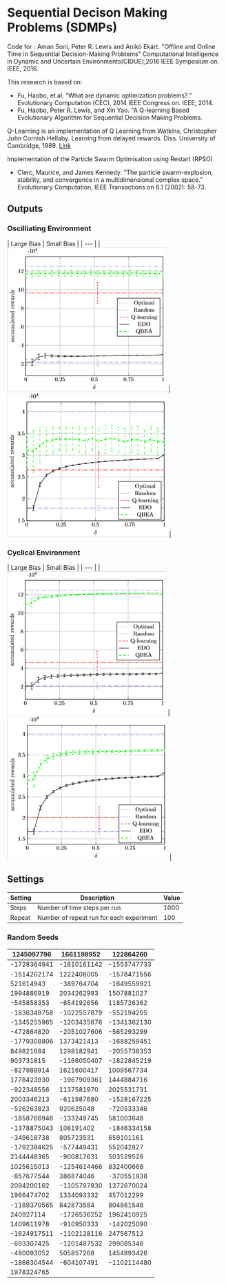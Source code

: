 # Sequential Decison Making Problems (SDMPs)

Code for : Aman Soni, Peter R. Lewis and Anikó Ekárt. "Offline and Online Time in Sequential Decision-Making Problems" Computational Intelligence in Dynamic and Uncertain Environments(CIDUE),2016 IEEE Symposium on. IEEE, 2016.

This research is based on:

* Fu, Haobo, et al. "What are dynamic optimization problems?." Evolutionary Computation (CEC), 2014 IEEE Congress on. IEEE, 2014.
* Fu, Haobo, Peter R. Lewis, and Xin Yao. "A Q-learning Based Evolutionary Algorithm for Sequential Decision Making Problems.

Q-Learning is an implementation of Q Learning from Watkins, Christopher John Cornish Hellaby.
Learning from delayed rewards. Diss. University of Cambridge, 1989.
[Link](http://www.cs.rhul.ac.uk/~chrisw/thesis.html)

Implementation of the Particle Swarm Optimisation using Restart (RPSO) 

* Clerc, Maurice, and James Kennedy. "The particle swarm-explosion, stability, and convergence in a multidimensional complex space." Evolutionary Computation, IEEE Transactions on 6.1 (2002): 58-73.

## Outputs

### Oscilliating Environment

| Large Bias | Small Bias |
| --- |
| ![Big Bias](figures/cmpbo100.png) | ![Small Bias](figures/cmpbo15.png) |

### Cyclical Environment

| Large Bias | Small Bias |
| --- |
| ![Big Bias](figures/cmpbc100.png) | ![Small Bias](figures/cmpbc15.png) |

## Settings

| Setting | Description | Value |
| --- | --- | ---|
| Steps | Number of time steps per run | 1000 |
| Repeat | Number of repeat run  for each experiment | 100 |

### Random Seeds

| 1245097796 | 1661198952 | 122864260 |
| --- | --- | ---|
| -1728364941 | -1610161142| -1553747733| 
|-1514202174 | 1222408005| -1578471556| 
|521614943| -389764704| -1649559921| 
|1994886919| 2034262993| 1507881027| 
|-545858353| -654192656| 1185726362| 
|-1836349758| -1022557879| -552194205| 
|-1345255965| -1203435676| -1341362130| 
|-472864820| -2051027606| -565293299| 
|-1779308806| 1373421413| -1688259451| 
|849821684| 1298182941| -2055738353| 
|903731815| -1166050407| -1822845219| 
|-827989914| 1621600417| 1009567734| 
|1778423930| -1967909361| 1444884716| 
|-922348556| 1137581970| 2025531731| 
|2003346213| -611987680| -1528167225| 
|-526263823| 920625048| -720533346| 
|-1858766946| -133249745| 581003648| 
|-1378875043| 108191402| -1846334158| 
|-349618738| 805723531| 659101161| 
|-1792384625| -577449431| 552042827| 
|2144448365| -900817631| 503529526| 
|1025615013| -1254614466| 832400668| 
|-857677544| 386874046| -370551938| 
|2094200162| -1105797830| 1372670024| 
|1966474702| 1334093332| 457012299| 
|-1189370565| 842873584| 804861548| 
|240927114| -1726536252| 1962410925| 
|1409611978| -910950333| -142025090| 
|-1624917511| -1102128116| 247567512| 
|-693307425| -1201487532| 299085346| 
|-480093052| 505857268| 1454893426| 
|-1866304544| -604107491| -1102114480| 
|1978324765 | | |
